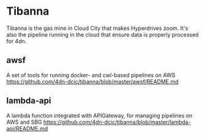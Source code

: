 # Tibanna
Tibanna is the gas mine in Cloud City that makes Hyperdrives zoom.  It's also the pipeline running in the cloud that ensure data is properly processed for 4dn.


## awsf
A set of tools for running docker- and cwl-based pipelines on AWS
https://github.com/4dn-dcic/tibanna/blob/master/awsf/README.md

## lambda-api
A lambda function integrated with APIGateway, for managing pipelines on AWS and SBG
https://github.com/4dn-dcic/tibanna/blob/master/lambda-api/README.md

